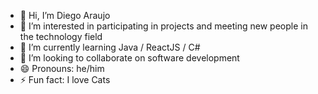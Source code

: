 - 👋 Hi, I’m Diego Araujo
- 👀 I’m interested in participating in projects and meeting new people in the technology field
- 🌱 I’m currently learning Java / ReactJS / C#
- 💞️ I’m looking to collaborate on software development
- 😄 Pronouns: he/him
- ⚡ Fun fact: I love Cats


